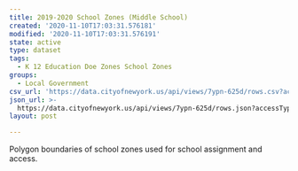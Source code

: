 ```yaml
---
title: 2019-2020 School Zones (Middle School)
created: '2020-11-10T17:03:31.576181'
modified: '2020-11-10T17:03:31.576191'
state: active
type: dataset
tags:
  - K 12 Education Doe Zones School Zones
groups:
  - Local Government
csv_url: 'https://data.cityofnewyork.us/api/views/7ypn-625d/rows.csv?accessType=DOWNLOAD'
json_url: >-
  https://data.cityofnewyork.us/api/views/7ypn-625d/rows.json?accessType=DOWNLOAD
layout: post

---
```

Polygon boundaries of school zones used for school assignment and access.
